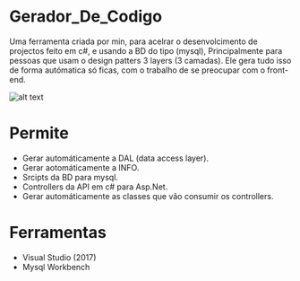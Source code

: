 # Gerador_De_Codigo
Uma ferramenta criada por min, para acelrar o desenvolcimento de projectos feito em c#, e usando a BD do tipo (mysql),
Principalmente para pessoas que usam o design patters 3 layers (3 camadas). Ele gera tudo isso de forma autómatica só ficas,
com o trabalho de se preocupar com o front-end.

![alt text](https://ibb.co/FHp0pFd)


# Permite
- Gerar automáticamente a DAL (data access layer).
- Gerar aotomáticamente a INFO.
- Srcipts da BD para mysql.
- Controllers da API em c# para Asp.Net.
- Gerar automáticamente as classes que vão consumir os controllers.

# Ferramentas
- Visual Studio (2017)
- Mysql Workbench

